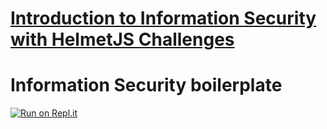 # [Introduction to Information Security with HelmetJS Challenges](https://www.freecodecamp.org/learn/information-security/information-security-with-helmetjs/)

# Information Security boilerplate
[![Run on Repl.it](https://repl.it/badge/github/nguyennguyen0110/project-american-british-translator)](https://repl.it/github/nguyennguyen0110/project-american-british-translator)
